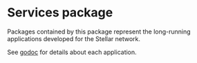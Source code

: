 # Services package

Packages contained by this package represent the long-running applications developed for the Stellar network.

See [godoc](https://godoc.org/bullioncoin.githost.io/development/go/services) for details about each application.